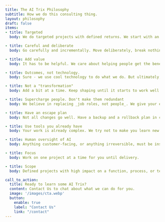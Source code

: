```yaml
---
title: The AI Trix Philosophy
subtitle: How we do this consulting thing.
layout: philosophy
draft: false
items:
- title: Targeted
  body: We do targeted projects with defined returns. We start with an initial investigation and report on how things are and how we can help.

- title: Careful and deliberate
  body: Go carefully and incrementally. Move deliberately, break nothing.

- title: Add value
  body: It has to be helpful. We care about helping people get the benefits of this tech.

- title: Outcomes, not technology.
  body: Sure - we use cool technology to do what we do. But ultimately, what matters is improving your business and work, so you can save time, costs, and scale.

- title: Not a "transformation"
  body: Add a bit at a time. Keep shaping until it starts to work well. Do not replace anything in any hurry. Apply this to processes, tools, and changes in how people work.

- title: Supercharge people. Don't make them redundant
  body: We believe in replacing _job roles, not people_. We give your expert people more time so they can do _more work_, do _more valuable work_, or **both**.

- title: Have an escape plan
  body: Not all changes go well. Have a backup and a rollback plan in case things don't work out or there's an emergency. Never fully move to new tech until it's proven itself in _all_ scenarios.

- title: Use tools you already have
  body: Your work is already complex. We try not to make you learn new tools, though it's not always possible.

- title: Human oversight of AI
  body: Anything customer-facing, or anything irreversible, must be inspected before being carried out. We include human inspection steps in every automation.

- title: Focus
  body: Work on one project at a time for you until delivery.

- title: Scope
  body: Defined projects with high impact on a function, process, or team's work.

call_to_action:
  title: Ready to learn some AI Trix?
  content: Contact Us to chat about what we can do for you.
  image: '/images/cta.webp'
  button:
    enable: true
    label: "Contact Us"
    link: "/contact"
---
```

